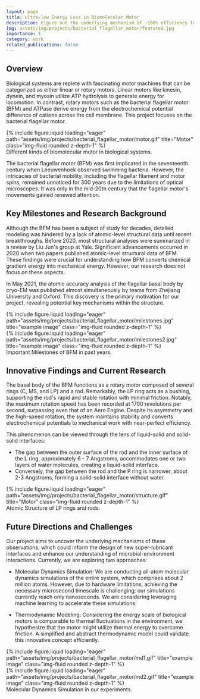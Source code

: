 ```yaml
---
layout: page
title: Ultra-low Energy Loss in Biomolecular Motor
description: Figure out the underlying mechanism of ~100% efficiency for bacterial flagellar motor.
img: assets/img/projects/bacterial_flagellar_motor/featured.jpg
importance: 1
category: work
related_publications: false
---
```


## Overview
Biological systems are replete with fascinating motor machines that can be categorized as either linear or rotary motors. Linear motors like kinesin, dynein, and myosin utilize ATP hydrolysis to generate energy for locomotion. In contrast, rotary motors such as the bacterial flagellar motor (BFM) and ATPase derive energy from the electrochemical potential difference of cations across the cell membrane. This project focuses on the bacterial flagellar motor.
<div class="row">
    <div class="col-sm mt-3 mt-md-0">
        {% include figure.liquid loading="eager" path="assets/img/projects/bacterial_flagellar_motor/motor.gif" title="Motor" class="img-fluid rounded z-depth-1" %}
    </div>
</div>
<div class="caption">
    Different kinds of biomolecular motor in biological systems.
</div>

The bacterial flagellar motor (BFM) was first implicated in the seventeenth century when Leeuwenhoek observed swimming bacteria. However, the intricacies of bacterial mobility, including the flagellar filament and motor spins, remained unnoticed for 300 years due to the limitations of optical microscopes. It was only in the mid-20th century that the flagellar motor's movements gained renewed attention.
## Key Milestones and Research Background
Although the BFM has been a subject of study for decades, detailed modeling was hindered by a lack of atomic-level structural data until recent breakthroughs. Before 2020, most structural analyses were summarized in a review by Liu Jun's group at Yale. Significant advancements occurred in 2020 when two papers published atomic-level structural data of BFM. These findings were crucial for understanding how BFM converts chemical gradient energy into mechanical energy. However, our research does not focus on these aspects.

In May 2021, the atomic accuracy analysis of the flagellar basal body by cryo-EM was published almost simultaneously by teams from Zhejiang University and Oxford. This discovery is the primary motivation for our project, revealing potential key mechanisms within the structure.
<div class="row">
    <div class="col-sm mt-3 mt-md-0">
        {% include figure.liquid loading="eager" path="assets/img/projects/bacterial_flagellar_motor/milestones.jpg" title="example image" class="img-fluid rounded z-depth-1" %}
    </div>
    <div class="col-sm mt-3 mt-md-0">
        {% include figure.liquid loading="eager" path="assets/img/projects/bacterial_flagellar_motor/milestones2.jpg" title="example image" class="img-fluid rounded z-depth-1" %}
    </div>
</div>
<div class="caption">
    Important Milestones of BFM in past years.
</div>

## Innovative Findings and Current Research
The basal body of the BFM functions as a rotary motor composed of several rings (C, MS, and LP) and a rod. Remarkably, the LP ring acts as a bushing, supporting the rod's rapid and stable rotation with minimal friction. Notably, the maximum rotation speed has been recorded at 1700 revolutions per second, surpassing even that of an Aero Engine. Despite its asymmetry and the high-speed rotation, the system maintains stability and converts electrochemical potentials to mechanical work with near-perfect efficiency.

This phenomenon can be viewed through the lens of liquid-solid and solid-solid interfaces:
- The gap between the outer surface of the rod and the inner surface of the L ring, approximately 6 - 7 Angstroms, accommodates one or two layers of water molecules, creating a liquid-solid interface.
- Conversely, the gap between the rod and the P ring is narrower, about 2-3 Angstroms, forming a solid-solid interface without water.
<div class="row">
    <div class="col-sm mt-3 mt-md-0">
        {% include figure.liquid loading="eager" path="assets/img/projects/bacterial_flagellar_motor/structure.gif" title="Motor" class="img-fluid rounded z-depth-1" %}
    </div>
</div>
<div class="caption">
    Atomic Structure of LP rings and rods.
</div>

## Future Directions and Challenges
Our project aims to uncover the underlying mechanisms of these observations, which could inform the design of new super-lubricant interfaces and enhance our understanding of microbial-environment interactions. Currently, we are exploring two approaches:

- Molecular Dynamics Simulation: We are conducting all-atom molecular dynamics simulations of the entire system, which comprises about 2 million atoms. However, due to hardware limitations, achieving the necessary microsecond timescale is challenging; our simulations currently reach only nanoseconds. We are considering leveraging machine learning to accelerate these simulations.

- Thermodynamic Modeling: Considering the energy scale of biological motors is comparable to thermal fluctuations in the environment, we hypothesize that the motor might utilize thermal energy to overcome friction. A simplified and abstract thermodynamic model could validate this innovative concept efficiently.

<div class="row">
    <div class="col-sm mt-3 mt-md-0">
        {% include figure.liquid loading="eager" path="assets/img/projects/bacterial_flagellar_motor/md1.gif" title="example image" class="img-fluid rounded z-depth-1" %}
    </div>
    <div class="col-sm mt-3 mt-md-0">
        {% include figure.liquid loading="eager" path="assets/img/projects/bacterial_flagellar_motor/md2.gif" title="example image" class="img-fluid rounded z-depth-1" %}
    </div>
</div>
<div class="caption">
    Molecular Dynamics Simulation in our experiments.
</div>

